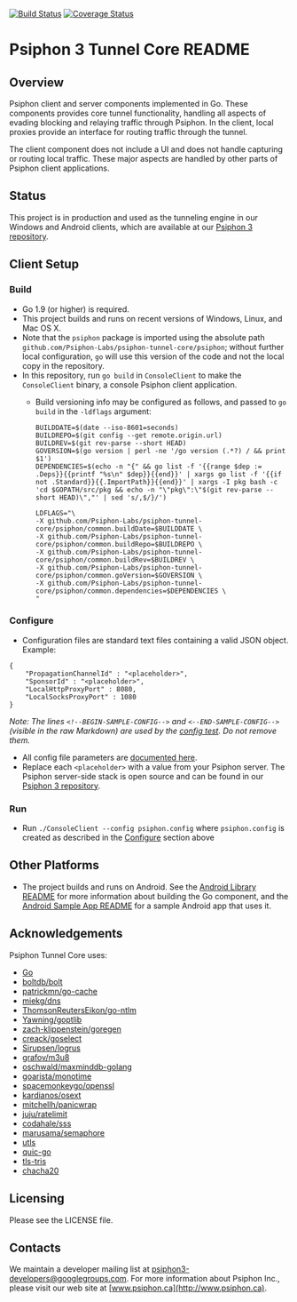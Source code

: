 [![Build Status](https://travis-ci.org/Psiphon-Labs/psiphon-tunnel-core.png)](https://travis-ci.org/Psiphon-Labs/psiphon-tunnel-core) [![Coverage Status](https://coveralls.io/repos/github/Psiphon-Labs/psiphon-tunnel-core/badge.svg?branch=master)](https://coveralls.io/github/Psiphon-Labs/psiphon-tunnel-core?branch=master)

Psiphon 3 Tunnel Core README
================================================================================

Overview
--------------------------------------------------------------------------------

Psiphon client and server components implemented in Go. These components provides core tunnel functionality, handling all aspects of evading blocking and relaying traffic through Psiphon. In the client, local proxies provide an interface for routing traffic through the tunnel.

The client component does not include a UI and does not handle capturing or routing local traffic. These major aspects are handled by other parts of Psiphon client applications.

Status
--------------------------------------------------------------------------------

This project is in production and used as the tunneling engine in our Windows and Android clients, which are available at our [Psiphon 3 repository](https://bitbucket.org/psiphon/psiphon-circumvention-system).

Client Setup
--------------------------------------------------------------------------------

### Build

* Go 1.9 (or higher) is required.
* This project builds and runs on recent versions of Windows, Linux, and Mac OS X.
* Note that the `psiphon` package is imported using the absolute path `github.com/Psiphon-Labs/psiphon-tunnel-core/psiphon`; without further local configuration, `go` will use this version of the code and not the local copy in the repository.
* In this repository, run `go build` in `ConsoleClient` to make the `ConsoleClient` binary, a console Psiphon client application.
  * Build versioning info may be configured as follows, and passed to `go build` in the `-ldflags` argument:

    ```
    BUILDDATE=$(date --iso-8601=seconds)
    BUILDREPO=$(git config --get remote.origin.url)
    BUILDREV=$(git rev-parse --short HEAD)
    GOVERSION=$(go version | perl -ne '/go version (.*?) / && print $1')
    DEPENDENCIES=$(echo -n "{" && go list -f '{{range $dep := .Deps}}{{printf "%s\n" $dep}}{{end}}' | xargs go list -f '{{if not .Standard}}{{.ImportPath}}{{end}}' | xargs -I pkg bash -c 'cd $GOPATH/src/pkg && echo -n "\"pkg\":\"$(git rev-parse --short HEAD)\","' | sed 's/,$/}/')

    LDFLAGS="\
    -X github.com/Psiphon-Labs/psiphon-tunnel-core/psiphon/common.buildDate=$BUILDDATE \
    -X github.com/Psiphon-Labs/psiphon-tunnel-core/psiphon/common.buildRepo=$BUILDREPO \
    -X github.com/Psiphon-Labs/psiphon-tunnel-core/psiphon/common.buildRev=$BUILDREV \
    -X github.com/Psiphon-Labs/psiphon-tunnel-core/psiphon/common.goVersion=$GOVERSION \
    -X github.com/Psiphon-Labs/psiphon-tunnel-core/psiphon/common.dependencies=$DEPENDENCIES \
    "
    ```

### Configure

 * Configuration files are standard text files containing a valid JSON object. Example:


  <!--BEGIN-SAMPLE-CONFIG-->
  ```
  {
      "PropagationChannelId" : "<placeholder>",
      "SponsorId" : "<placeholder>",
      "LocalHttpProxyPort" : 8080,
      "LocalSocksProxyPort" : 1080
  }
  ```
  <!--END-SAMPLE-CONFIG-->

*Note: The lines `<!--BEGIN-SAMPLE-CONFIG-->` and `<--END-SAMPLE-CONFIG-->` (visible in the raw Markdown) are used by the [config test](psiphon/config_test.go). Do not remove them.*

* All config file parameters are [documented here](https://godoc.org/github.com/Psiphon-Labs/psiphon-tunnel-core/psiphon#Config).
* Replace each `<placeholder>` with a value from your Psiphon server. The Psiphon server-side stack is open source and can be found in our [Psiphon 3 repository](https://bitbucket.org/psiphon/psiphon-circumvention-system).


### Run

* Run `./ConsoleClient --config psiphon.config` where `psiphon.config` is created as described in the [Configure](#configure) section above


Other Platforms
--------------------------------------------------------------------------------

* The project builds and runs on Android. See the [Android Library README](MobileLibrary/Android/README.md) for more information about building the Go component, and the [Android Sample App README](MobileLibrary/Android/SampleApps/TunneledWebView/README.md) for a sample Android app that uses it.


Acknowledgements
--------------------------------------------------------------------------------

Psiphon Tunnel Core uses:

* [Go](https://golang.org/)
* [boltdb/bolt](https://github.com/boltdb/bolt)
* [patrickmn/go-cache](https://github.com/patrickmn/go-cache)
* [miekg/dns](https://github.com/miekg/dns)
* [ThomsonReutersEikon/go-ntlm](https://github.com/ThomsonReutersEikon/go-ntlm)
* [Yawning/goptlib](https://github.com/Yawning/goptlib)
* [zach-klippenstein/goregen](https://github.com/zach-klippenstein/goregen)
* [creack/goselect](https://github.com/creack/goselect)
* [Sirupsen/logrus](https://github.com/Sirupsen/logrus)
* [grafov/m3u8](https://github.com/grafov/m3u8)
* [oschwald/maxminddb-golang](https://github.com/oschwald/maxminddb-golang)
* [goarista/monotime](https://github.com/aristanetworks/goarista)
* [spacemonkeygo/openssl](https://github.com/spacemonkeygo/openssl)
* [kardianos/osext](https://github.com/kardianos/osext)
* [mitchellh/panicwrap](https://github.com/mitchellh/panicwrap)
* [juju/ratelimit](https://github.com/juju/ratelimit)
* [codahale/sss](https://github.com/codahale/sss)
* [marusama/semaphore](https://github.com/marusama/semaphore)
* [utls](https://github.com/refraction-networking/utls)
* [quic-go](https://github.com/lucas-clemente/quic-go)
* [tls-tris](https://github.com/cloudflare/tls-tris)
* [chacha20](https://github.com/Yawning/chacha20)

Licensing
--------------------------------------------------------------------------------

Please see the LICENSE file.


Contacts
--------------------------------------------------------------------------------

We maintain a developer mailing list at	<psiphon3-developers@googlegroups.com>. For more information about Psiphon Inc., please visit our web site at [www.psiphon.ca](http://www.psiphon.ca).
